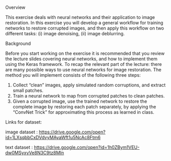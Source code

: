 Overview

This exercise deals with neural networks and their application to image restoration. In this exercise you
will develop a general workflow for training networks to restore corrupted images, and then apply this
workflow on two different tasks: (i) image denoising, (ii) image deblurring.

Background

Before you start working on the exercise it is recommended that you review the lecture slides covering
neural networks, and how to implement them using the Keras framework. To recap the relevant part of
the lecture: there are many possible ways to use neural networks for image restoration. The method you
will implement consists of the following three steps:
1. Collect “clean” images, apply simulated random corruptions, and extract small patches.
2. Train a neural network to map from corrupted patches to clean patches.
3. Given a corrupted image, use the trained network to restore the complete image by restoring each
patch separately, by applying the “ConvNet Trick” for approximating this process as learned in
class.


Links for dataset:

image dataset : https://drive.google.com/open?id=1LXsqbbCxDVdvyMAyaWft1u5NcAc8Ftm6

text dataset : https://drive.google.com/open?id=1h0ZBym1VEU-dw0MSyxyVe8N3C9tz8MIn
